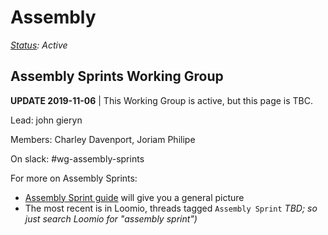 # Assembly

[_Status_](https://docs.google.com/document/d/1RQrZE_9iw0ewIj7UCvC7SBLCziYwfi13vM5FbRDBCx4/edit?usp=sharing)_: Active_

## Assembly Sprints Working Group

**UPDATE 2019-11-06** \| This Working Group is active, but this page is TBC.

Lead: john gieryn

Members: Charley Davenport, Joriam Philipe

On slack: \#wg-assembly-sprints

For more on Assembly Sprints:

* [Assembly Sprint guide](../guides/assembly-sprints.md) will give you a general picture
* The most recent is in Loomio, threads tagged `Assembly Sprint` _TBD; so just search Loomio for "assembly sprint"\)_

